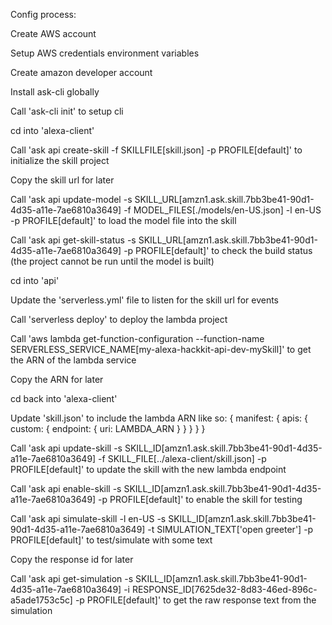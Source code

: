 Config process:

Create AWS account

Setup AWS credentials environment variables

Create amazon developer account

Install ask-cli globally

Call 'ask-cli init' to setup cli

cd into 'alexa-client'

Call 'ask api create-skill -f SKILLFILE[skill.json] -p PROFILE[default]' to initialize the skill project

Copy the skill url for later

Call 'ask api update-model -s SKILL_URL[amzn1.ask.skill.7bb3be41-90d1-4d35-a11e-7ae6810a3649] -f MODEL_FILES[./models/en-US.json] -l en-US -p PROFILE[default]' to load the model file into the skill

Call 'ask api get-skill-status -s SKILL_URL[amzn1.ask.skill.7bb3be41-90d1-4d35-a11e-7ae6810a3649] -p PROFILE[default]' to check the build status (the project cannot be run until the model is built)

cd into 'api'

Update the 'serverless.yml' file to listen for the skill url for events

Call 'serverless deploy' to deploy the lambda project

Call 'aws lambda get-function-configuration --function-name SERVERLESS_SERVICE_NAME[my-alexa-hackkit-api-dev-mySkill]' to get the ARN of the lambda service

Copy the ARN for later

cd back into 'alexa-client'

Update 'skill.json' to include the lambda ARN like so:
{
  manifest: {
    apis: {
      custom: {
        endpoint: {
          uri: LAMBDA_ARN
        }
      }
    }
  }
}

Call 'ask api update-skill -s SKILL_ID[amzn1.ask.skill.7bb3be41-90d1-4d35-a11e-7ae6810a3649] -f SKILL_FILE[../alexa-client/skill.json] -p PROFILE[default]' to update the skill with the new lambda endpoint

Call 'ask api enable-skill -s SKILL_ID[amzn1.ask.skill.7bb3be41-90d1-4d35-a11e-7ae6810a3649] -p PROFILE[default]' to enable the skill for testing

Call 'ask api simulate-skill -l en-US -s SKILL_ID[amzn1.ask.skill.7bb3be41-90d1-4d35-a11e-7ae6810a3649] -t SIMULATION_TEXT['open greeter'] -p PROFILE[default]' to test/simulate with some text

Copy the response id for later

Call 'ask api get-simulation -s SKILL_ID[amzn1.ask.skill.7bb3be41-90d1-4d35-a11e-7ae6810a3649] -i RESPONSE_ID[7625de32-8d83-46ed-896c-a5ade1753c5c] -p PROFILE[default]' to get the raw response text from the simulation